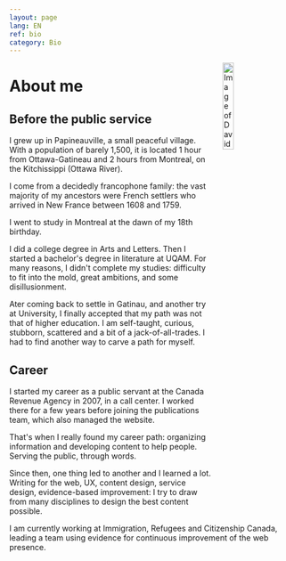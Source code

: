 ```yaml
---
layout: page
lang: EN
ref: bio
category: Bio
---
```

<img style="float: right; margin-left: 20px; margin-right: 20px; margin-bottom: 20px; width: 20%; height: 20%;" src="{{ site.baseurl }}/images/David_Pepin.jpg" alt="Image of David Pepin"/>

<h1>About me</h1>

## Before the public service

I grew up in Papineauville, a small peaceful village. With a population of barely 1,500, it is located 1 hour from Ottawa-Gatineau and 2 hours from Montreal, on the Kitchissippi (Ottawa River). 

I come from a decidedly francophone family: the vast majority of my ancestors were French settlers who arrived in New France between 1608 and 1759.

I went to study in Montreal at the dawn of my 18th birthday. 

I did a college degree in Arts and Letters. Then I started a bachelor's degree in literature at UQAM. For many reasons, I didn't complete my studies: difficulty to fit into the mold, great ambitions, and some disillusionment.

Ater coming back to settle in Gatinau, and another try at University, I finally accepted that my path was not that of higher education. I am self-taught, curious, stubborn, scattered and a bit of a jack-of-all-trades. I had to find another way to carve a path for myself. 


## Career

I started my career as a public servant at the Canada Revenue Agency in 2007, in a call center. I worked there for a few years before joining the publications team, which also managed the website. 

That's when I really found my career path: organizing information and developing content to help people. Serving the public, through words. 

Since then, one thing led to another and I learned a lot. Writing for the web, UX, content design, service design, evidence-based improvement: I try to draw from many disciplines to design the best content possible. 

I am currently working at Immigration, Refugees and Citizenship Canada, leading a team using evidence for continuous improvement of the web presence.

